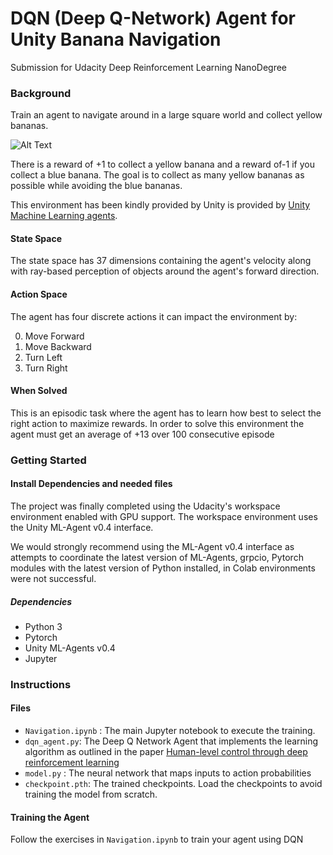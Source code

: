 # DQN (Deep Q-Network) Agent for Unity Banana Navigation
Submission for Udacity Deep Reinforcement Learning NanoDegree

### Background

Train an agent to navigate around in a large square world and collect yellow bananas.  

![Alt Text](https://video.udacity-data.com/topher/2018/June/5b1ab4b0_banana/banana.gif)

There is a reward of +1 to collect a yellow banana and a reward of-1 if you collect a blue banana. The goal is to collect as many yellow bananas as possible while avoiding the blue bananas.

 This environment has been kindly provided by Unity is provided by [Unity Machine Learning agents]([https://github.com/Unity-Technologies/ml-agents](https://github.com/Unity-Technologies/ml-agents)). 
#### State Space

The state space has 37 dimensions containing the agent's velocity along with ray-based perception of objects around the agent's forward direction.
#### Action Space

The agent has four discrete actions it can impact the environment by:

 0. Move Forward
 1. Move Backward 
 2. Turn Left 
 3. Turn Right

#### When Solved

This is an episodic task where the agent has to learn how best to select the right action to maximize rewards.
In order to solve this environment the agent must get an average of +13 over 100 consecutive episode

### Getting Started


#### Install Dependencies and needed files

The project was finally completed using the Udacity's workspace environment enabled with GPU support. The workspace environment uses the Unity ML-Agent v0.4 interface. 

We would strongly recommend using the ML-Agent v0.4 interface as attempts to coordinate the latest version of ML-Agents, grpcio, Pytorch modules with the latest version of Python installed, in Colab environments were not successful.
##### Dependencies
- Python 3
- Pytorch
- Unity ML-Agents v0.4
- Jupyter 

### Instructions

#### Files
- `Navigation.ipynb` : The main Jupyter notebook to execute the training.
- `dqn_agent.py`: The Deep Q Network Agent that implements the learning algorithm as outlined in the paper [Human-level control through deep reinforcement learning](https://storage.googleapis.com/deepmind-media/dqn/DQNNaturePaper.pdf)
- `model.py` : The neural network that maps inputs to action probabilities
- `checkpoint.pth`:  The trained checkpoints. Load the checkpoints to avoid training the model from scratch. 

#### Training the Agent

Follow the exercises in `Navigation.ipynb` to train your agent using DQN 
